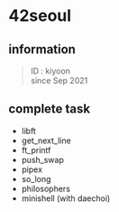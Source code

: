 # 42seoul  

## information  
> ID : kiyoon  
> since Sep 2021

## complete task
* libft
* get_next_line
* ft_printf
* push_swap
* pipex
* so_long
* philosophers
* minishell (with daechoi)
